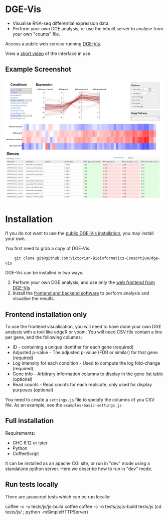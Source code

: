 DGE-Vis
=======

* Visualise RNA-seq differential expression data.
* Perform your own DGE analysis, or use the inbuilt server to analyse from your own "counts" file.

Access a public web service running [DGE-Vis](http://www.vicbioinformatics.com/software.dge-vis.shtml).

View a [short video](https://www.youtube.com/watch?v=ucucQ_LtZ1g) of the interface in use.

Example Screenshot
-----------------
![DGE-Vis screenshot](screenshot-2.png)

Installation
============

If you do not want to use the [public DGE-Vis installation](http://www.vicbioinformatics.com/software.dge-vis.shtml), you may install your own.

You first need to grab a copy of DGE-Vis.

        git clone git@github.com:Victorian-Bioinformatics-Consortium/dge-vis

DGE-Vis can be installed in two ways:

  1. Perform your own DGE analysis, and use only the [web frontend from DGE-Vis](#frontend)
  2. Install the [frontend and backend software](#backend) to perform analysis and visualise the results.

<a id='frontend'></a>Frontend installation only
-------------

To use the frontend visualisation, you will need to have done your own DGE analysis with a tool like edgeR or voom.  You will need CSV file contain a line per gene, and the following columns:

  * ID - containing a unique identifier for each gene (required)
  * Adjusted p-value - The adjusted p-value (FDR or similar) for that gene (required)
  * Log intensity for each condition - Used to compute the log fold-change (required)
  * Gene info - Arbitrary information columns to display in the gene list table (optional)
  * Read counts - Read counts for each replicate, only used for display purposes (optional)

You need to create a `settings.js` file to specify the columns of you CSV file.  As an example, see the `examples/basic-settings.js`

<a id='backend'></a>Full installation
-------------

Requirements:
* GHC 6.12 or later
* Python
* CoffeeScript

It can be installed as an apache CGI site, or run in "dev" mode using a standalone python server.  Here we describe how to run in "dev" mode.

Run tests locally
--------------

There are javascript tests which can be run locally:

  coffee -c -o tests/js/js-build coffee
  coffee -c -o tests/js/js-build tests/js
  (cd tests/js/ ; python -mSimpleHTTPServer)

